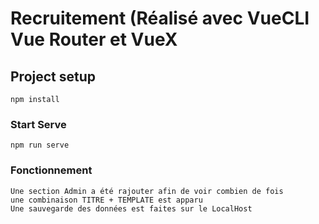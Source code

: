 # Recruitement (Réalisé avec VueCLI Vue Router et VueX

## Project setup
```
npm install
```

### Start Serve
```
npm run serve
```

### Fonctionnement
```
Une section Admin a été rajouter afin de voir combien de fois 
une combinaison TITRE + TEMPLATE est apparu 
Une sauvegarde des données est faites sur le LocalHost
```


